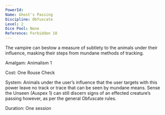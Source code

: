 ```yaml
---
PowerId: 
Name: Ghost's Passing
Discipline: Obfuscate
Level: 2
Dice Pool: None
Reference: Forbidden 18
---
```

The vampire can bestow a measure of subtlety to the animals under their influence, masking their steps from mundane methods of tracking. 

Amalgam: Animalism 1 

Cost: One Rouse Check 

System: Animals under the user’s influence that the user targets with this power leave no track or trace that can be seen by mundane means. Sense the Unseen (Auspex 1) can still discern signs of an effected creature’s passing however, as per the general Obfuscate rules. 

Duration: One session